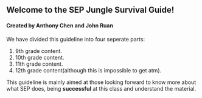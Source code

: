 ## Welcome to the SEP Jungle Survival Guide!
#### Created by Anthony Chen and John Ruan

We have divided this guideline into four seperate parts:
1. 9th grade content. 
2. 10th grade content. 
3. 11th grade content. 
4. 12th grade content(although this is impossible to get atm).

This guideline is mainly aimed at those looking forward to know more about what SEP does, being **successful** at this class and understand 
the material.